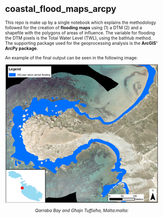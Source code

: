 # coastal_flood_maps_arcpy

This repo is make up by a single notebook which explains the methodology followed for the creation of **flooding maps** using (1) a DTM (2) and a shapefile with the polygons of areas of influence. The variable for flooding the DTM pixels is the Total Water Level (TWL), using the bathtub method.
<br/>The supporting package used for the geoprocessing analysis is the **ArcGIS' ArcPy package**.

An example of the final output can be seen in the following image:
<p align="center"><img src="https://github.com/AlbertGallegoJimenez/coastal_flood_maps_arcpy/blob/main/images/example-map-flooding.png" width="500"></p>
<p align="center"><i>Qarraba Bay and Għajn Tuffieħa, Malta:malta:</i></p>

